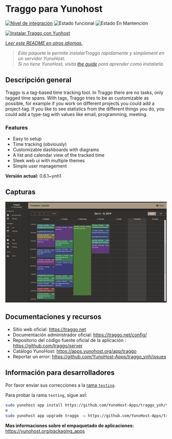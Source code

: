 <!--
Este archivo README esta generado automaticamente<https://github.com/YunoHost/apps/tree/master/tools/readme_generator>
No se debe editar a mano.
-->

# Traggo para Yunohost

[![Nivel de integración](https://apps.yunohost.org/badge/integration/traggo)](https://ci-apps.yunohost.org/ci/apps/traggo/)
![Estado funcional](https://apps.yunohost.org/badge/state/traggo)
![Estado En Mantención](https://apps.yunohost.org/badge/maintained/traggo)

[![Instalar Traggo con Yunhost](https://install-app.yunohost.org/install-with-yunohost.svg)](https://install-app.yunohost.org/?app=traggo)

*[Leer este README en otros idiomas.](./ALL_README.md)*

> *Este paquete le permite instalarTraggo rapidamente y simplement en un servidor YunoHost.*  
> *Si no tiene YunoHost, visita [the guide](https://yunohost.org/install) para aprender como instalarla.*

## Descripción general

Traggo is a tag-based time tracking tool. In Traggo there are no tasks, only tagged time spans. With tags, Traggo tries to be as customizable as possible, for example if you work on different projects you could add a project-tag. If you like to see statistics from the different things you do, you could add a type-tag with values like email, programming, meeting.

### Features

- Easy to setup
- Time tracking (obviously)
- Customizable dashboards with diagrams
- A list and calendar view of the tracked time
- Sleek web ui with multiple themes
- Simple user management


**Versión actual:** 0.6.1~ynh1

## Capturas

![Captura de Traggo](./doc/screenshots/traggo_calendar.png)

## Documentaciones y recursos

- Sitio web oficial: <https://traggo.net>
- Documentación administrador oficial: <https://traggo.net/config/>
- Repositorio del código fuente oficial de la aplicación : <https://github.com/traggo/server>
- Catálogo YunoHost: <https://apps.yunohost.org/app/traggo>
- Reportar un error: <https://github.com/YunoHost-Apps/traggo_ynh/issues>

## Información para desarrolladores

Por favor enviar sus correcciones a la [rama `testing`](https://github.com/YunoHost-Apps/traggo_ynh/tree/testing).

Para probar la rama `testing`, sigue asÍ:

```bash
sudo yunohost app install https://github.com/YunoHost-Apps/traggo_ynh/tree/testing --debug
o
sudo yunohost app upgrade traggo -u https://github.com/YunoHost-Apps/traggo_ynh/tree/testing --debug
```

**Mas informaciones sobre el empaquetado de aplicaciones:** <https://yunohost.org/packaging_apps>
